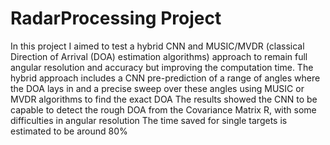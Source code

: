 # RadarProcessing Project
In this project I aimed to test a hybrid CNN and MUSIC/MVDR (classical Direction of Arrival (DOA) estimation algorithms) approach to remain full angular resolution and accuracy but improving the computation time.
The hybrid approach includes a CNN pre-prediction of a range of angles where the DOA lays in and a precise sweep over these angles using MUSIC or MVDR algorithms to find the exact DOA
The results showed the CNN to be capable to detect the rough DOA from the Covariance Matrix R, with some difficulties in angular resolution 
The time saved for single targets is estimated to be around 80%
